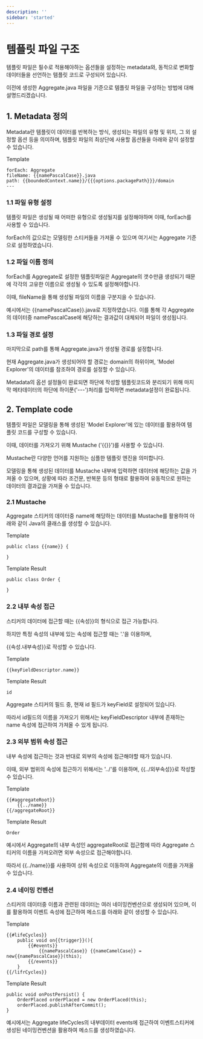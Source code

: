 ```yaml
---
description: ''
sidebar: 'started'
---
```

# 템플릿 파일 구조
템플릿 파일은 필수로 적용해야하는 옵션들을 설정하는 metadata와, 동적으로 변화할 데이터들을 선언하는 템플릿 코드로 구성되어 있습니다.

이전에 생성한 Aggregate.java 파일을 기준으로 템플릿 파일을 구성하는 방법에 대해 설명드리겠습니다.

## 1. Metadata 정의

Metadata란 템플릿이 데이터를 반복하는 방식, 생성되는 파일의 유형 및 위치, 그 외 설정할 옵션 등을 의미하며, 
템플릿 파일의 최상단에 사용할 옵션들을 아래와 같이 설정할 수 있습니다.

Template
```
forEach: Aggregate
fileName: {{namePascalCase}}.java
path: {{boundedContext.name}}/{{{options.packagePath}}}/domain
---
```

### 1.1 파일 유형 설정

템플릿 파일은 생성될 때 어떠한 유형으로 생성될지를 설정해야하며 이때, forEach를 사용할 수 있습니다.

forEach의 값으로는 모델링한 스티커들을 가져올 수 있으며 여기서는 Aggregate 기준으로 설정하였습니다.

### 1.2 파일 이름 정의 

forEach를 Aggregate로 설정한 템플릿파일은 Aggregate의 갯수만큼 생성되기 때문에 각각의 고유한 이름으로 생성될 수 있도록 설정해야합니다. 

이때, fileName을 통해 생성될 파일의 이름을 구분지을 수 있습니다.

예시에서는 {{namePascalCase}}.java로 지정하였습니다. 이를 통해 각 Aggregate의 데이터중 namePascalCase에 해당하는 결과값이 대체되어 파일이 생성됩니다. 

### 1.3 파일 경로 설정

마지막으로 path를 통해 Aggregate.java가 생성될 경로를 설정합니다.

현재 Aggregate.java가 생성되어야 할 경로는 domain의 하위이며, 'Model Explorer'의 데이터를 참조하여 경로를 설정할 수 있습니다.

Metadata의 옵션 설정들이 완료되면 하단에 작성할 템플릿코드와 분리되기 위해 마지막 메타데이터의 하단에 하이푼('---')처리를 입력하면 metadata설정이 완료됩니다.

## 2. Template code

템플릿 파일은 모델링을 통해 생성된 'Model Explorer'에 있는 데이터를 활용하여 템플릿 코드를 구성할 수 있습니다.

이때, 데이터를 가져오기 위해 Mustache ('{{}}')를 사용할 수 있습니다. 

Mustache란 다양한 언어를 지원하는 심플한 템플릿 엔진을 의미합니다.

모델링을 통해 생성된 데이터를 Mustache 내부에 입력하면 데이터에 해당하는 값을 가져올 수 있으며, 상황에 따라 조건문, 반복문 등의 형태로 활용하여 유동적으로 원하는 데이터의 결과값을 가져올 수 있습니다.

### 2.1 Mustache

Aggregate 스티커의 데이터중 name에 해당하는 데이터를 Mustache를 활용하여 아래와 같이 Java의 클래스를 생성할 수 있습니다.

Template
```
public class {{name}} {

}
```
Template Result
```
public class Order {

}
```

### 2.2 내부 속성 접근

스티커의 데이터에 접근할 때는 {{속성}}의 형식으로 접근 가능합니다.

하지만 특정 속성의 내부에 있는 속성에 접근할 때는 '.'을 이용하며, 

{{속성.내부속성}}로 작성할 수 있습니다.

Template
```
{{keyFieldDescriptor.name}}
```
Template Result
```
id
```
Aggregate 스티커의 필드 중, 현재 id 필드가 keyField로 설정되어 있습니다. 

따라서 id필드의 이름을 가져오기 위해서는 keyFieldDescriptor 내부에 존재하는 name 속성에 접근하여 가져올 수 있게 됩니다.

### 2.3 외부 범위 속성 접근

내부 속성에 접근하는 것과 반대로 외부의 속성에 접근해야할 때가 있습니다.

이때, 외부 범위의 속성에 접근하기 위해서는 '../'를 이용하며, {{../외부속성}}로 작성할 수 있습니다.

Template
```
{{#aggregateRoot}}
    {{../name}}
{{/aggregateRoot}}
```
Template Result
```
Order
```
예시에서 Aggregate의 내부 속성인 aggregateRoot로 접근함에 따라 Aggregate 스티커의 이름을 가져오려면 외부 속성으로 접근해야합니다.

따라서 {{../name}}를 사용하여 상위 속성으로 이동하여 Aggregate의 이름을 가져올 수 있습니다.

### 2.4 네이밍 컨벤션

스티커의 데이터중 이름과 관련된 데이터는 여러 네이밍컨벤션으로 생성되어 있으며, 이를 활용하여 이벤트 속성에 접근하여 메소드를 아래와 같이 생성할 수 있습니다.

Template
```
{{#lifeCycles}}
    public void on{{trigger}}(){
        {{#events}}
            {{namePascalCase}} {{nameCamelCase}} = new{{namePascalCase}}(this);
        {{/events}}
    }
{{/lifrCycles}}
```
Template Result
```
public void onPostPersist() {
    OrderPlaced orderPlaced = new OrderPlaced(this);
    orderPlaced.publishAfterCommit();
}
```

예시에서는 Aggregate lifeCycles의 내부데이터 events에 접근하여 이벤트스티커에 생성된 네이밍컨벤션을 활용하여 메소드를 생성하였습니다.